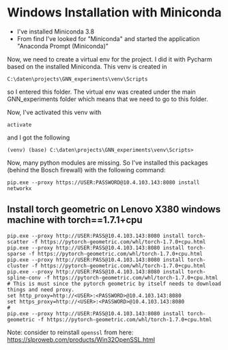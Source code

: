 # Windows Installation with Miniconda

* I've installed Miniconda 3.8
* From find I've looked for "Miniconda" and started the application "Anaconda Prompt (Miniconda)"

Now, we need to create a virtual env for the project. I did it with Pycharm based on the installed Miniconda. 
This venv is created in 
```
C:\daten\projects\GNN_experiments\venv\Scripts
``` 
so I entered this folder. The virtual env was created under the main GNN_experiments folder which means 
that we need to go to this folder.

Now, I've activated this venv with 
```
activate
```
and I got the following
```
(venv) (base) C:\daten\projects\GNN_experiments\venv\Scripts>
```

Now, many python modules are missing. So I've installed this packages (behind the Bosch firewall) 
with the following command:
```
pip.exe --proxy https://USER:PASSWORD@10.4.103.143:8080 install networkx
```

## Install torch geometric on Lenovo X380 windows machine with torch==1.7.1+cpu
```
pip.exe --proxy http://USER:PASS@10.4.103.143:8080 install torch-scatter -f https://pytorch-geometric.com/whl/torch-1.7.0+cpu.html
pip.exe --proxy http://USER:PASS@10.4.103.143:8080 install torch-sparse -f https://pytorch-geometric.com/whl/torch-1.7.0+cpu.html
pip.exe --proxy http://USER:PASS@10.4.103.143:8080 install torch-cluster -f https://pytorch-geometric.com/whl/torch-1.7.0+cpu.html
pip.exe --proxy http://USER:PASS@10.4.103.143:8080 install torch-spline-conv -f https://pytorch-geometric.com/whl/torch-1.7.0+cpu.html
# This is must since the pytorch geometric by itself needs to download things and need proxy.
set http_proxy=http://<USER>:<PASSWORD>@10.4.103.143:8080
set https_proxy=http://<USER>:<PASSWORD>@10.4.103.143:8080
# 
pip.exe --proxy http://USER:PASS@10.4.103.143:8080 install torch-geometric -f https://pytorch-geometric.com/whl/torch-1.7.0+cpu.html
```

Note: consider to reinstall ```openssl``` from here: https://slproweb.com/products/Win32OpenSSL.html 
